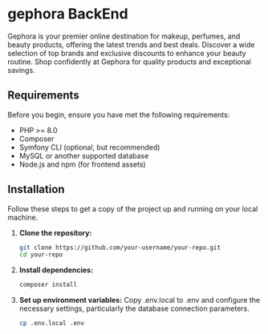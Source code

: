 # gephora BackEnd
Gephora is your premier online destination for makeup, perfumes, and beauty products, offering the latest trends and best deals. Discover a wide selection of top brands and exclusive discounts to enhance your beauty routine. Shop confidently at Gephora for quality products and exceptional savings.

## Requirements
Before you begin, ensure you have met the following requirements:

 - PHP >= 8.0
 - Composer
 - Symfony CLI (optional, but recommended)
 - MySQL or another supported database
 - Node.js and npm (for frontend assets)

## Installation
Follow these steps to get a copy of the project up and running on your local machine.

1. **Clone the repository:**
    ```bash
    git clone https://github.com/your-username/your-repo.git
    cd your-repo
    ```

2. **Install dependencies:**
    ```bash
    composer install
    ```

3. **Set up environment variables:**
    Copy .env.local to .env and configure the necessary settings, particularly the database connection parameters.
    ```bash
    cp .env.local .env
    ```